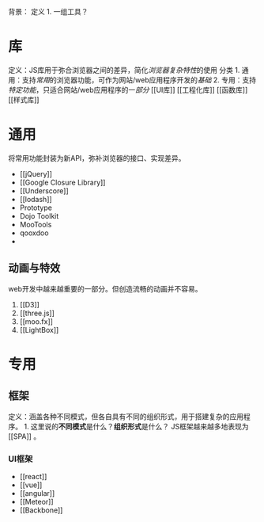 背景：
定义
	1. 一组工具？
# 库
定义：JS库用于弥合浏览器之间的差异，简化*浏览器复杂特性*的使用
分类
	1. 通用：支持*常用*的浏览器功能，可作为网站/web应用程序开发的*基础*
	2. 专用：支持*特定功能*，只适合网站/web应用程序的一*部分*
[[UI库]]
[[工程化库]]
[[函数库]]
[[样式库]]
# 通用
将常用功能封装为新API，弥补浏览器的接口、实现差异。
- [[jQuery]]
- [[Google Closure Library]]
- [[Underscore]]
- [[lodash]] 
- Prototype
- Dojo Toolkit 
- MooTools
- qooxdoo 
- 
## 动画与特效
web开发中越来越重要的一部分。但创造流畅的动画并不容易。
1. [[D3]]
2. [[three.js]]
3. [[moo.fx]]
4. [[LightBox]]
# 专用
## 框架
定义：涵盖各种不同模式，但各自具有不同的组织形式，用于搭建复杂的应用程序。
	1. 这里说的**不同模式**是什么？**组织形式**是什么？
JS框架越来越多地表现为[[SPA]] 。
### UI框架
- [[react]]
- [[vue]]
- [[angular]]
- [[Meteor]]
- [[Backbone]]
